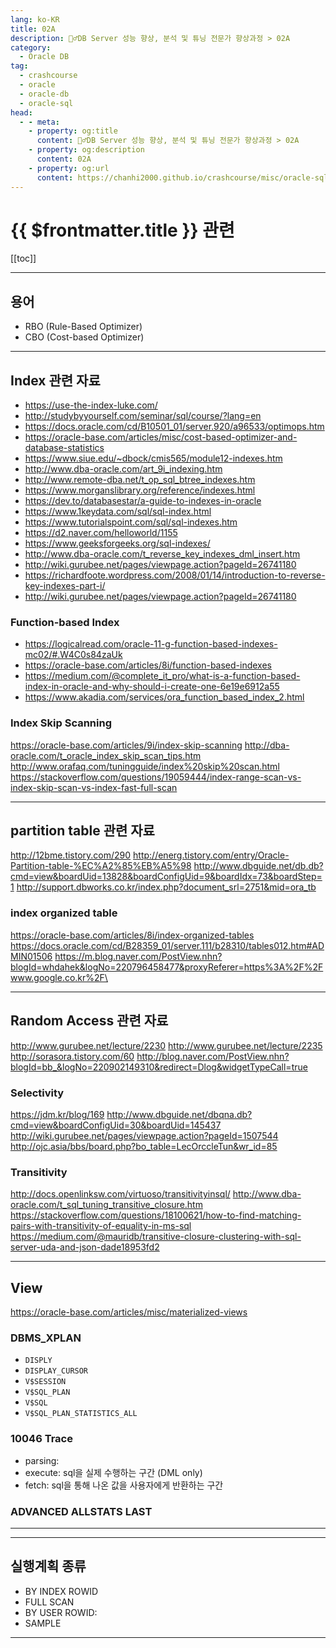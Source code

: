 ```yaml
---
lang: ko-KR
title: 02A
description: 🙆‍♂️DB Server 성능 향상, 분석 및 튜닝 전문가 향상과정 > 02A
category:
  - Oracle DB
tag: 
  - crashcourse
  - oracle
  - oracle-db
  - oracle-sql
head:
  - - meta:
    - property: og:title
      content: 🙆‍♂️DB Server 성능 향상, 분석 및 튜닝 전문가 향상과정 > 02A
    - property: og:description
      content: 02A
    - property: og:url
      content: https://chanhi2000.github.io/crashcourse/misc/oracle-sql-db-tuning/02a.html
---
```


# {{ $frontmatter.title }} 관련

[[toc]]

---

## 용어

- RBO (Rule-Based Optimizer)
- CBO (Cost-based Optimizer)

---

## Index 관련 자료

- https://use-the-index-luke.com/
- http://studybyyourself.com/seminar/sql/course/?lang=en
- https://docs.oracle.com/cd/B10501_01/server.920/a96533/optimops.htm
- https://oracle-base.com/articles/misc/cost-based-optimizer-and-database-statistics
- https://www.siue.edu/~dbock/cmis565/module12-indexes.htm
- http://www.dba-oracle.com/art_9i_indexing.htm
- http://www.remote-dba.net/t_op_sql_btree_indexes.htm
- https://www.morganslibrary.org/reference/indexes.html
- https://dev.to/databasestar/a-guide-to-indexes-in-oracle
- https://www.1keydata.com/sql/sql-index.html
- https://www.tutorialspoint.com/sql/sql-indexes.htm
- https://d2.naver.com/helloworld/1155
- https://www.geeksforgeeks.org/sql-indexes/
- http://www.dba-oracle.com/t_reverse_key_indexes_dml_insert.htm
- http://wiki.gurubee.net/pages/viewpage.action?pageId=26741180
- https://richardfoote.wordpress.com/2008/01/14/introduction-to-reverse-key-indexes-part-i/
- http://wiki.gurubee.net/pages/viewpage.action?pageId=26741180

### Function-based Index

- https://logicalread.com/oracle-11-g-function-based-indexes-mc02/#.W4C0s84zaUk
- https://oracle-base.com/articles/8i/function-based-indexes
- https://medium.com/@complete_it_pro/what-is-a-function-based-index-in-oracle-and-why-should-i-create-one-6e19e6912a55
- https://www.akadia.com/services/ora_function_based_index_2.html

### Index Skip Scanning 

https://oracle-base.com/articles/9i/index-skip-scanning
http://dba-oracle.com/t_oracle_index_skip_scan_tips.htm
http://www.orafaq.com/tuningguide/index%20skip%20scan.html
https://stackoverflow.com/questions/19059444/index-range-scan-vs-index-skip-scan-vs-index-fast-full-scan

---

## partition table 관련 자료

http://12bme.tistory.com/290
http://energ.tistory.com/entry/Oracle-Partition-table-%EC%A2%85%EB%A5%98
http://www.dbguide.net/db.db?cmd=view&boardUid=13828&boardConfigUid=9&boardIdx=73&boardStep=1
http://support.dbworks.co.kr/index.php?document_srl=2751&mid=ora_tb

### index organized table

https://oracle-base.com/articles/8i/index-organized-tables
https://docs.oracle.com/cd/B28359_01/server.111/b28310/tables012.htm#ADMIN01506
https://m.blog.naver.com/PostView.nhn?blogId=whdahek&logNo=220796458477&proxyReferer=https%3A%2F%2Fwww.google.co.kr%2F\


---

## Random Access 관련 자료

http://www.gurubee.net/lecture/2230
http://www.gurubee.net/lecture/2235
http://sorasora.tistory.com/60
http://blog.naver.com/PostView.nhn?blogId=bb_&logNo=220902149310&redirect=Dlog&widgetTypeCall=true

### Selectivity

https://jdm.kr/blog/169
http://www.dbguide.net/dbqna.db?cmd=view&boardConfigUid=30&boardUid=145437
http://wiki.gurubee.net/pages/viewpage.action?pageId=1507544
http://ojc.asia/bbs/board.php?bo_table=LecOrccleTun&wr_id=85

### Transitivity

http://docs.openlinksw.com/virtuoso/transitivityinsql/
http://www.dba-oracle.com/t_sql_tuning_transitive_closure.htm
https://stackoverflow.com/questions/18100621/how-to-find-matching-pairs-with-transitivity-of-equality-in-ms-sql
https://medium.com/@mauridb/transitive-closure-clustering-with-sql-server-uda-and-json-dade18953fd2

---

## View

https://oracle-base.com/articles/misc/materialized-views

### DBMS_XPLAN

- `DISPLY`
- `DISPLAY_CURSOR`
- `V$SESSION`
- `V$SQL_PLAN`
- `V$SQL`
- `V$SQL_PLAN_STATISTICS_ALL`

### 10046 Trace

- parsing: 
- execute: sql을 실제 수행하는 구간 (DML only)
- fetch: sql을 통해 나온 값을 사용자에게 반환하는 구간

### ADVANCED ALLSTATS LAST

---

<TagLinks />


---

## 실행계획 종류

- BY INDEX ROWID 
- FULL SCAN
- BY USER ROWID: 
- SAMPLE

---

<TagLinks/>